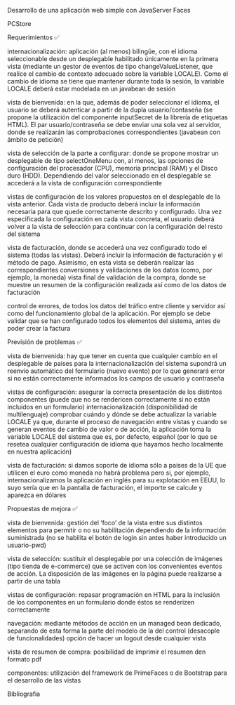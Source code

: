 Desarrollo de una aplicación web simple con JavaServer Faces

PCStore

Requerimientos ✅

internacionalización: aplicación (al menos) bilingüe, con el idioma seleccionable desde un desplegable habilitado únicamente en la primera vista 
(mediante un gestor de eventos de tipo changeValueListener, que realice el cambio de contexto adecuado sobre la variable LOCALE). 
Como el cambio de idioma se tiene que mantener durante toda la sesión, la variable LOCALE deberá estar modelada en un javabean de sesión

vista de bienvenida: en la que, además de poder seleccionar el idioma, el usuario se deberá autenticar a partir de la dupla usuario/contaseña (se propone la utilización del 
componente inputSecret de la librería de etiquetas HTML). El par usuario/contraseña se debe enviar una sola vez al servidor, donde se realizarán las comprobaciones 
correspondientes (javabean con ámbito de petición)

vista de selección de la parte a configurar: donde se propone mostrar un desplegable de tipo selectOneMenu con, al menos, las opciones de configuración del procesador (CPU), 
memoria principal (RAM) y el Disco duro (HDD). Dependiendo del valor seleccionado en el desplegable se accederá a la vista de configuración correspondiente

vistas de configuración de los valores propuestos en el desplegable de la vista anterior. Cada vista de producto deberá incluir la información necesaria para que quede 
correctamente descrito y configurado. Una vez especificada la configuración en cada vista concreta, el usuario deberá volver a la vista de selección para continuar con la 
configuración del resto del sistema

vista de facturación, donde se accederá una vez configurado todo el sistema (todas las vistas). Deberá incluir la información de facturación y el método de pago. Asimismo, 
en esta vista se deberán realizar las correspondientes conversiones y validaciones de los datos (como, por ejemplo, la moneda)
vista final de validación de la compra, donde se muestre un resumen de la configuración realizada así como de los datos de facturación

control de errores, de todos los datos del tráfico entre cliente y servidor así como del funcionamiento global de la aplicación. Por ejemplo se debe validar que se han 
configurado todos los elementos del sistema, antes de poder crear la factura

Previsión de problemas ✅

vista de bienvenida: hay que tener en cuenta que cualquier cambio en el desplegable de paises para la internacionalización del sistema supondrá un reenvío automático del 
formulario (nuevo evento) por lo que generará error si no están correctamente informados los campos de usuario y contraseña

vistas de configuración: asegurar la correcta presentación de los distintos componentes (puede que no se rendericen correctamente si no están incluídos en un formulario)
internacionalización (disponibilidad de multilenguaje) comprobar cuándo y dónde se debe actualizar la variable LOCALE ya que, durante el proceso de navegación entre vistas 
y cuando se generan eventos de cambio de valor o de acción, la aplicación toma la variable LOCALE del sistema que es, por defecto, español (por lo que se resetea cualquier 
configuración de idioma que hayamos hecho localmente en nuestra aplicación)

vista de facturación: si damos soporte de idioma sólo a paises de la UE que utilicen el euro como moneda no habrá problema pero si, por ejemplo, internacionalizamos la 
aplicación en inglés para su explotación en EEUU, lo suyo sería que en la pantalla de facturación, el importe se calcule y aparezca en dólares

Propuestas de mejora ✅

vista de bienvenida: gestión del ‘foco’ de la vista entre sus distintos elementos para permitir o no su habilitación dependiendo de la información suministrada 
(no se habilita el botón de login sin antes haber introducido un usuario-pwd)

vista de selección: sustituir el desplegable por una colección de imágenes (tipo tienda de e-commerce) que se activen con los convenientes eventos de acción. 
La disposición de las imágenes en la página puede realizarse a partir de una tabla

vistas de configuración: repasar programación en HTML para la inclusión de los componentes en un formulario donde éstos se renderizen correctamente

navegación: mediante métodos de acción en un managed bean dedicado, separando de esta forma la parte del modelo de la del control (desacople de funcionalidades)
opción de hacer un logout desde cualquier vista

vista de resumen de compra: posibilidad de imprimir el resumen den formato pdf

componentes: utilización del framework de PrimeFaces o de Bootstrap para el desarrollo de las vistas

Bibliografia
